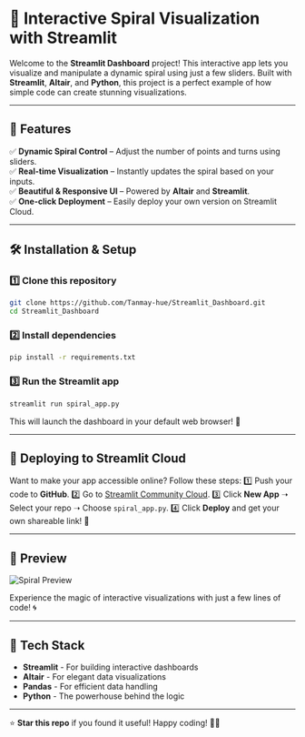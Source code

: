 # 🚀 Interactive Spiral Visualization with Streamlit

Welcome to the **Streamlit Dashboard** project! This interactive app lets you visualize and manipulate a dynamic spiral using just a few sliders. Built with **Streamlit**, **Altair**, and **Python**, this project is a perfect example of how simple code can create stunning visualizations.

---

## 🎨 Features
✅ **Dynamic Spiral Control** – Adjust the number of points and turns using sliders.  
✅ **Real-time Visualization** – Instantly updates the spiral based on your inputs.  
✅ **Beautiful & Responsive UI** – Powered by **Altair** and **Streamlit**.  
✅ **One-click Deployment** – Easily deploy your own version on Streamlit Cloud.

---

## 🛠️ Installation & Setup
### 1️⃣ Clone this repository
```bash
git clone https://github.com/Tanmay-hue/Streamlit_Dashboard.git
cd Streamlit_Dashboard
```

### 2️⃣ Install dependencies
```bash
pip install -r requirements.txt
```

### 3️⃣ Run the Streamlit app
```bash
streamlit run spiral_app.py
```

This will launch the dashboard in your default web browser! 🎉

---

## 📡 Deploying to Streamlit Cloud
Want to make your app accessible online? Follow these steps:
1️⃣ Push your code to **GitHub**.
2️⃣ Go to [Streamlit Community Cloud](https://share.streamlit.io/).
3️⃣ Click **New App** ➝ Select your repo ➝ Choose `spiral_app.py`.
4️⃣ Click **Deploy** and get your own shareable link! 🚀

---

## 📸 Preview
![Spiral Preview](https://your-image-link-here.com)  

Experience the magic of interactive visualizations with just a few lines of code! 🌀

---

## 📌 Tech Stack
- **Streamlit** - For building interactive dashboards
- **Altair** - For elegant data visualizations
- **Pandas** - For efficient data handling
- **Python** - The powerhouse behind the logic

---

⭐ **Star this repo** if you found it useful! Happy coding! 🎨✨


